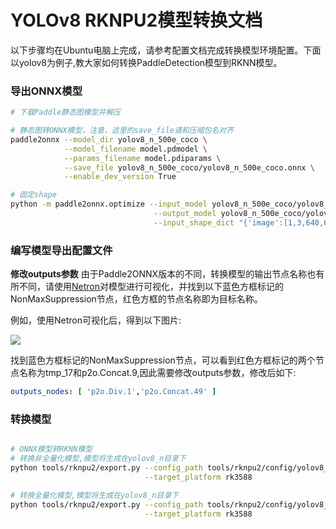 # YOLOv8 RKNPU2模型转换文档

以下步骤均在Ubuntu电脑上完成，请参考配置文档完成转换模型环境配置。下面以yolov8为例子,教大家如何转换PaddleDetection模型到RKNN模型。


### 导出ONNX模型

```bash
# 下载Paddle静态图模型并解压

# 静态图转ONNX模型，注意，这里的save_file请和压缩包名对齐
paddle2onnx --model_dir yolov8_n_500e_coco \
            --model_filename model.pdmodel \
            --params_filename model.pdiparams \
            --save_file yolov8_n_500e_coco/yolov8_n_500e_coco.onnx \
            --enable_dev_version True

# 固定shape
python -m paddle2onnx.optimize --input_model yolov8_n_500e_coco/yolov8_n_500e_coco.onnx \
                                --output_model yolov8_n_500e_coco/yolov8_n_500e_coco.onnx \
                                --input_shape_dict "{'image':[1,3,640,640],'scale_factor':[1,2]}"
```

### 编写模型导出配置文件
**修改outputs参数**
由于Paddle2ONNX版本的不同，转换模型的输出节点名称也有所不同，请使用[Netron](https://netron.app)对模型进行可视化，并找到以下蓝色方框标记的NonMaxSuppression节点，红色方框的节点名称即为目标名称。

例如，使用Netron可视化后，得到以下图片:

![](https://user-images.githubusercontent.com/58363586/212599658-8a2c4b79-f59a-40b5-ade7-f77c6fcfdf2a.png)

找到蓝色方框标记的NonMaxSuppression节点，可以看到红色方框标记的两个节点名称为tmp_17和p2o.Concat.9,因此需要修改outputs参数，修改后如下:

```yaml
outputs_nodes: [ 'p2o.Div.1','p2o.Concat.49' ]
```

### 转换模型

```bash

# ONNX模型转RKNN模型
# 转换非全量化模型,模型将生成在yolov8_n目录下
python tools/rknpu2/export.py --config_path tools/rknpu2/config/yolov8_n_unquantized.yaml \
                              --target_platform rk3588

# 转换全量化模型,模型将生成在yolov8_n目录下
python tools/rknpu2/export.py --config_path tools/rknpu2/config/yolov8_n_quantized.yaml \
                              --target_platform rk3588
```
